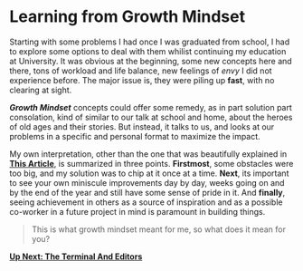 # Learning from Growth Mindset

Starting with some problems I had once I was graduated from school, I had to explore some options to deal with them whilist
continuing my education at University. It was obvious at the beginning, some new concepts here and there, tons of workload and life balance, new feelings of _envy_ I did not experience before. The major issue is, they were piling up **fast**, with no clearing at sight.

**_Growth Mindset_** concepts could offer some remedy, as in part solution part consolation, kind of similar to our talk at school
and home, about the heroes of old ages and their stories. But instead, it talks to us, and looks at our problems in a specific and personal format to maximize the impact. 

My own interpretation, other than the one that was beautifully explained in **[This Article](https://www.atlassian.com/blog/inside-atlassian/growth-mindset)**, is summarized in three points. **Firstmost**, some obstacles were too big, and my solution was to chip at it once at a time. **Next**, its important to see your own miniscule improvements day by day, weeks going on and by the end of the year and still have some sense of pride in it. And **finally**, seeing achievement in others as a source of inspiration and as a possible co-worker in a future project in mind is paramount in building things.

> This is what growth mindset meant for me, so what does it mean for you?

**[Up Next: The Terminal And Editors](https://abukhalil95.github.io/learning-journal/commands&coneditors)**
